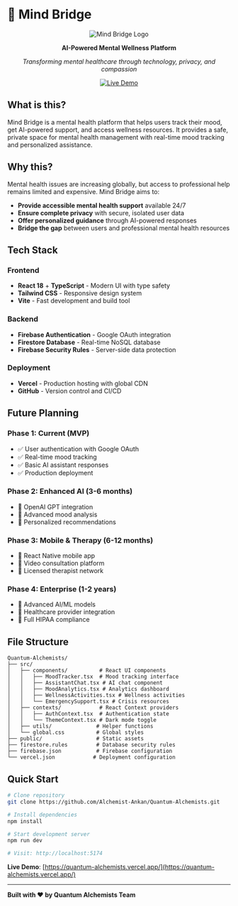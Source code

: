 # 🧠 Mind Bridge

<div align="center">

![Mind Bridge Logo](https://img.shields.io/badge/🧠-Mind%20Bridge-blue?style=for-the-badge&labelColor=darkblue)

**AI-Powered Mental Wellness Platform**

*Transforming mental healthcare through technology, privacy, and compassion*

[![Live Demo](https://img.shields.io/badge/🌐-Live%20Demo-success?style=for-the-badge)](https://quantum-alchemists.vercel.app/)

</div>

## What is this?

Mind Bridge is a mental health platform that helps users track their mood, get AI-powered support, and access wellness resources. It provides a safe, private space for mental health management with real-time mood tracking and personalized assistance.

## Why this?

Mental health issues are increasing globally, but access to professional help remains limited and expensive. Mind Bridge aims to:

- **Provide accessible mental health support** available 24/7
- **Ensure complete privacy** with secure, isolated user data
- **Offer personalized guidance** through AI-powered responses
- **Bridge the gap** between users and professional mental health resources

## Tech Stack

### Frontend
- **React 18** + **TypeScript** - Modern UI with type safety
- **Tailwind CSS** - Responsive design system
- **Vite** - Fast development and build tool

### Backend
- **Firebase Authentication** - Google OAuth integration
- **Firestore Database** - Real-time NoSQL database
- **Firebase Security Rules** - Server-side data protection

### Deployment
- **Vercel** - Production hosting with global CDN
- **GitHub** - Version control and CI/CD

## Future Planning

### Phase 1: Current (MVP)
- ✅ User authentication with Google OAuth
- ✅ Real-time mood tracking
- ✅ Basic AI assistant responses
- ✅ Production deployment

### Phase 2: Enhanced AI (3-6 months)
- 🔄 OpenAI GPT integration
- 🔄 Advanced mood analysis
- 🔄 Personalized recommendations

### Phase 3: Mobile & Therapy (6-12 months)
- 📅 React Native mobile app
- 📅 Video consultation platform
- 📅 Licensed therapist network

### Phase 4: Enterprise (1-2 years)
- 📅 Advanced AI/ML models
- 📅 Healthcare provider integration
- 📅 Full HIPAA compliance

## File Structure

```
Quantum-Alchemists/
├── src/
│   ├── components/          # React UI components
│   │   ├── MoodTracker.tsx  # Mood tracking interface
│   │   ├── AssistantChat.tsx # AI chat component
│   │   ├── MoodAnalytics.tsx # Analytics dashboard
│   │   ├── WellnessActivities.tsx # Wellness activities
│   │   └── EmergencySupport.tsx # Crisis resources
│   ├── contexts/            # React Context providers
│   │   ├── AuthContext.tsx  # Authentication state
│   │   └── ThemeContext.tsx # Dark mode toggle
│   ├── utils/              # Helper functions
│   └── global.css          # Global styles
├── public/                 # Static assets
├── firestore.rules         # Database security rules
├── firebase.json           # Firebase configuration
└── vercel.json            # Deployment configuration
```

## Quick Start

```bash
# Clone repository
git clone https://github.com/Alchemist-Ankan/Quantum-Alchemists.git

# Install dependencies
npm install

# Start development server
npm run dev

# Visit: http://localhost:5174
```

**Live Demo**: [https://quantum-alchemists.vercel.app/](https://quantum-alchemists.vercel.app/)

---

**Built with ❤️ by Quantum Alchemists Team**